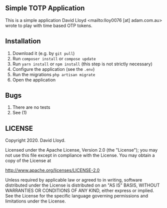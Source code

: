 ## Simple TOTP Application

This is a simple application David Lloyd <mailto:lloy0076 [at] adam.com.au> wrote to play with time based OTP tokens.

## Installation

1. Download it (e.g. by `git pull`)
2. Run `composer install` or `compose update`
3. Run `yarn install` or `npm install` (this step is not strictly necessary)
4. Configure the application (see the `.env`)
4. Run the migrations `php artisan migrate`
5. Open the application

## Bugs

1. There are no tests
2. See (1)

## LICENSE

Copyright 2020. David Lloyd.

Licensed under the Apache License, Version 2.0 (the "License");
you may not use this file except in compliance with the License.
You may obtain a copy of the License at

  http://www.apache.org/licenses/LICENSE-2.0

Unless required by applicable law or agreed to in writing, software
distributed under the License is distributed on an "AS IS" BASIS,
WITHOUT WARRANTIES OR CONDITIONS OF ANY KIND, either express or implied.
See the License for the specific language governing permissions and
limitations under the License.

